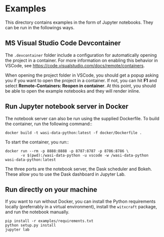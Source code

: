 # Examples

This directory contains examples in the form of Jupyter notebooks.
They can be run in the followings ways.

## MS Visual Studio Code Devcontainer

The `.devcontainer` folder include a configuration for automatically opening the project
in a container. For more information on enabling this behavior in VSCode, see
https://code.visualstudio.com/docs/remote/containers.

When opening the project folder in VSCode, you should get a popup asking you if you
want to open the project in a container. If not, you can hit **F1** and select
**Remote-Containers: Reopen in container**. At this point, you should be able to
open the example notebooks and they will render inline.

## Run Jupyter notebook server in Docker

The notebook server can also be run using the supplied Dockerfile. To build the
container, run the following command::

    docker build -t wasi-data-python:latest -f docker/Dockerfile .

To start the container, you run::

    docker run --rm -p 8888:8888 -p 8787:8787 -p 8786:8786 \
           -v $(pwd):/wasi-data-python -u vscode -w /wasi-data-python wasi-data-python:latest

The three ports are the notebook server, the Dask scheduler and Bokeh.  These
allow you to use the Dask dashboard in Jupyter Lab.

## Run directly on your machine

If you want to run without Docker, you can install the Python requirements locally
(preferrably in a virtual environment), install the `witxcraft` package, and
run the notebook manually.

    pip install -r examples/requirements.txt
    python setup.py install
    jupyter lab